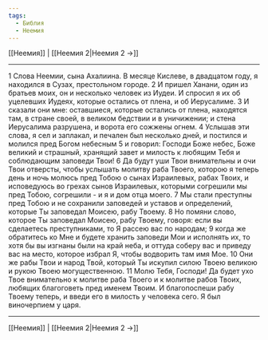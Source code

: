 ```yaml
---
tags:
  - Библия
  - Неемия
---
```

[[Неемия]] | [[Неемия 2|Неемия 2 →]]

---
1 Слова Неемии, сына Ахалиина. В месяце Кислеве, в двадцатом году, я находился в Сузах, престольном городе.
2 И пришел Ханани, один из братьев моих, он и несколько человек из Иудеи. И спросил я их об уцелевших Иудеях, которые остались от плена, и об Иерусалиме.
3 И сказали они мне: оставшиеся, которые остались от плена, находятся там, в стране своей, в великом бедствии и в уничижении; и стена Иерусалима разрушена, и ворота его сожжены огнем.
4 Услышав эти слова, я сел и заплакал, и печален был несколько дней, и постился и молился пред Богом небесным
5 и говорил: Господи Боже небес, Боже великий и страшный, хранящий завет и милость к любящим Тебя и соблюдающим заповеди Твои!
6 Да будут уши Твои внимательны и очи Твои отверсты, чтобы услышать молитву раба Твоего, которою я теперь день и ночь молюсь пред Тобою о сынах Израилевых, рабах Твоих, и исповедуюсь во грехах сынов Израилевых, которыми согрешили мы пред Тобою, согрешили - и я и дом отца моего.
7 Мы стали преступны пред Тобою и не сохранили заповедей и уставов и определений, которые Ты заповедал Моисею, рабу Твоему.
8 Но помяни слово, которое Ты заповедал Моисею, рабу Твоему, говоря: если вы сделаетесь преступниками, то Я рассею вас по народам;
9 когда же обратитесь ко Мне и будете хранить заповеди Мои и исполнять их, то хотя бы вы изгнаны были на край неба, и оттуда соберу вас и приведу вас на место, которое избрал Я, чтобы водворить там имя Мое.
10 Они же рабы Твои и народ Твой, который Ты искупил силою Твоею великою и рукою Твоею могущественною.
11 Молю Тебя, Господи! Да будет ухо Твое внимательно к молитве раба Твоего и к молитве рабов Твоих, любящих благоговеть пред именем Твоим. И благопоспеши рабу Твоему теперь, и введи его в милость у человека сего. Я был виночерпием у царя.

---
[[Неемия]] | [[Неемия 2|Неемия 2 →]]